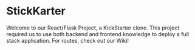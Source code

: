 # StickKarter
Welcome to our React/Flask Project, a KickStarter clone. This project required us to use both backend and frontend knowledge to deploy a full stack application. For routes, check out our Wiki!
